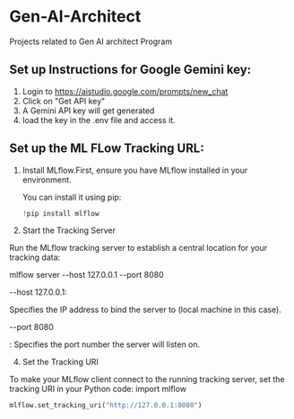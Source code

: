 # Gen-AI-Architect
Projects related to Gen AI architect Program

## Set up Instructions for Google Gemini key:
1. Login to https://aistudio.google.com/prompts/new_chat
2. Click on "Get API key"
3. A Gemini API key will get generated
4. load the key in the .env file and access it.

## Set up the ML FLow Tracking URL:
1. Install MLflow.First, ensure you have MLflow installed in your environment.

   You can install it using pip:

   ``` python
   !pip install mlflow
   ```
   
3. Start the Tracking Server

Run the MLflow tracking server to establish a central location for your tracking data:

mlflow server --host 127.0.0.1 --port 8080

--host 127.0.0.1:

Specifies the IP address to bind the server to (local machine in this case). 

--port 8080

: Specifies the port number the server will listen on.

4. Set the Tracking URI

To make your MLflow client connect to the running tracking server, set the tracking URI in your Python code:
import mlflow

```python
mlflow.set_tracking_uri("http://127.0.0.1:8080")
```
